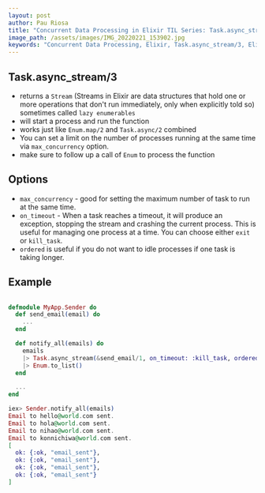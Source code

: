 ```yaml
---
layout: post
author: Pau Riosa
title: "Concurrent Data Processing in Elixir TIL Series: Task.async_stream/3"
image_path: /assets/images/IMG_20220221_153902.jpg
keywords: "Concurrent Data Processing, Elixir, Task.async_stream/3, Elixir.Task"
---
```


## Task.async_stream/3

- returns a `Stream` (Streams in Elixir are data structures that hold one or more operations that don't run immediately, only when explicitly told so) sometimes called `lazy enumerables`
- will start a process and run the function
- works just like `Enum.map/2` and `Task.async/2` combined
- You can set a limit on the number of processes running at the same time via `max_concurrency` option.
- make sure to follow up a call of `Enum` to process the function

## Options

- `max_concurrency` - good for setting the maximum number of task to run at the same time.
- `on_timeout` - When a task reaches a timeout, it will produce an exception, stopping the stream and crashing the current process.
  This is useful for managing one process at a time. You can choose either `exit` or `kill_task`.
- `ordered` is useful if you do not want to idle processes if one task is taking longer.

## Example

```elixir

defmodule MyApp.Sender do
  def send_email(email) do
    ...
  end

  def notify_all(emails) do
    emails
    |> Task.async_stream(&send_email/1, on_timeout: :kill_task, ordered: false, max_concurrency: 1)
    |> Enum.to_list()
  end

  ...
end

iex> Sender.notify_all(emails)
Email to hello@world.com sent.
Email to hola@world.com sent.
Email to nihao@world.com sent.
Email to konnichiwa@world.com sent.
[
  ok: {:ok, "email_sent"},
  ok: {:ok, "email_sent"},
  ok: {:ok, "email_sent"},
  ok: {:ok, "email_sent"}
]

```
